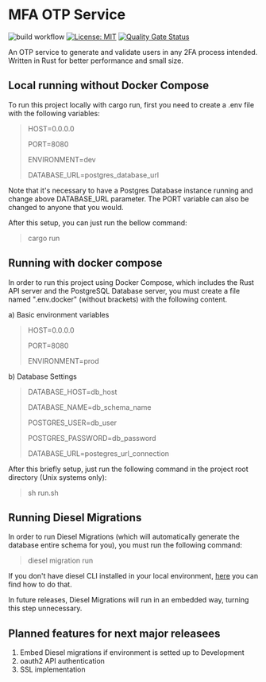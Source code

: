 # MFA OTP Service

![build workflow](https://github.com/salheb/mfa-service/actions/workflows/rust.yml/badge.svg)
[![License: MIT](https://img.shields.io/badge/License-MIT-yellow.svg)](https://opensource.org/licenses/MIT)
[![Quality Gate Status](https://sonarcloud.io/api/project_badges/measure?project=salheb_mfa-service&metric=alert_status)](https://sonarcloud.io/summary/new_code?id=salheb_mfa-service)

An OTP service to generate and validate users in any 2FA process intended. Written in Rust for better performance and small size.

## Local running without Docker Compose
To run this project locally with cargo run, first you need to create a .env file with the following variables:

> HOST=0.0.0.0
> 
> PORT=8080
> 
> ENVIRONMENT=dev
> 
> DATABASE_URL=postgres_database_url

Note that it's necessary to have a Postgres Database instance running and change above DATABASE_URL parameter. The PORT variable can also be changed to anyone that you would.

After this setup, you can just run the bellow command:
> cargo run

## Running with docker compose

In order to run this project using Docker Compose, which includes the Rust API server and the PostgreSQL Database server, you must create a file named ".env.docker" (without brackets) with the following content.

a) Basic environment variables

> HOST=0.0.0.0
> 
> PORT=8080
> 
> ENVIRONMENT=prod

b) Database Settings

> DATABASE_HOST=db_host
> 
> DATABASE_NAME=db_schema_name
> 
> POSTGRES_USER=db_user
> 
> POSTGRES_PASSWORD=db_password
> 
> DATABASE_URL=postegres_url_connection

After this briefly setup, just run the following command in the project root directory (Unix systems only):

> sh run.sh

## Running Diesel Migrations

In order to run Diesel Migrations (which will automatically generate the database entire schema for you), you must run the following command:

> diesel migration run

If you don't have diesel CLI installed in your local environment, <a href="https://diesel.rs/guides/getting-started.html">here</a> you can find how to do that.

In future releases, Diesel Migrations will run in an embedded way, turning this step unnecessary.

## Planned features for next major releasees

1. Embed Diesel migrations if environment is setted up to Development
2. oauth2 API authentication
3. SSL implementation
